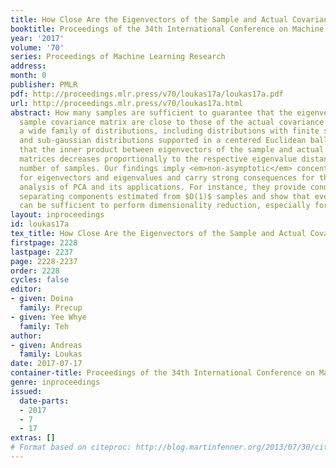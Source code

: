 ```yaml
---
title: How Close Are the Eigenvectors of the Sample and Actual Covariance Matrices?
booktitle: Proceedings of the 34th International Conference on Machine Learning
year: '2017'
volume: '70'
series: Proceedings of Machine Learning Research
address: 
month: 0
publisher: PMLR
pdf: http://proceedings.mlr.press/v70/loukas17a/loukas17a.pdf
url: http://proceedings.mlr.press/v70/loukas17a.html
abstract: How many samples are sufficient to guarantee that the eigenvectors of the
  sample covariance matrix are close to those of the actual covariance matrix? For
  a wide family of distributions, including distributions with finite second moment
  and sub-gaussian distributions supported in a centered Euclidean ball, we prove
  that the inner product between eigenvectors of the sample and actual covariance
  matrices decreases proportionally to the respective eigenvalue distance and the
  number of samples. Our findings imply <em>non-asymptotic</em> concentration bounds
  for eigenvectors and eigenvalues and carry strong consequences for the non-asymptotic
  analysis of PCA and its applications. For instance, they provide conditions for
  separating components estimated from $O(1)$ samples and show that even few samples
  can be sufficient to perform dimensionality reduction, especially for low-rank covariances.
layout: inproceedings
id: loukas17a
tex_title: How Close Are the Eigenvectors of the Sample and Actual Covariance Matrices?
firstpage: 2228
lastpage: 2237
page: 2228-2237
order: 2228
cycles: false
editor:
- given: Doina
  family: Precup
- given: Yee Whye
  family: Teh
author:
- given: Andreas
  family: Loukas
date: 2017-07-17
container-title: Proceedings of the 34th International Conference on Machine Learning
genre: inproceedings
issued:
  date-parts:
  - 2017
  - 7
  - 17
extras: []
# Format based on citeproc: http://blog.martinfenner.org/2013/07/30/citeproc-yaml-for-bibliographies/
---
```

